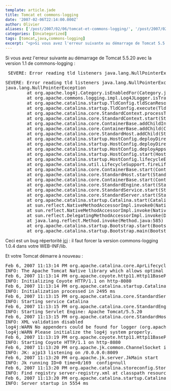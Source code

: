 ```yaml
---
template: article.jade
title: Tomcat et commons-logging
date: '2007-02-06T22:14:00.000Z'
author: Olivier
aliases: ['/post/2007/02/06/tomcat-et-commons-logging/', '/post/2007/02/06/tomcat-et-commons-logging/']
categories: [Uncategorized]
tags: [tomcat,java,commons-logging]
excerpt: "<p>Si vous avez l'erreur suivante au démarrage de Tomcat 5.5.20 avec la version 1.1 de commons-logging :</p> <pre> SEVERE: Error reading tld listeners java.lang.NullPointerException java.lang.NullPointerException </pre>"
---
```


<p>Si vous avez l'erreur suivante au démarrage de Tomcat 5.5.20 avec la version 1.1 de commons-logging :</p> 
<pre class="prettyprint lang-bsh">
 SEVERE: Error reading tld listeners java.lang.NullPointerException java.lang.NullPointerException 
</pre>

<pre class="prettyprint lang-bsh">
SEVERE: Error reading tld listeners java.lang.NullPointerException
java.lang.NullPointerException
        at org.apache.log4j.Category.isEnabledFor(Category.java:746)
        at org.apache.commons.logging.impl.Log4JLogger.isTraceEnabled(Log4JLogger.java:327)
        at org.apache.catalina.startup.TldConfig.tldScanResourcePaths(TldConfig.java:581)
        at org.apache.catalina.startup.TldConfig.execute(TldConfig.java:282)
        at org.apache.catalina.core.StandardContext.processTlds(StandardContext.java:4302)
        at org.apache.catalina.core.StandardContext.start(StandardContext.java:4139)
        at org.apache.catalina.core.ContainerBase.addChildInternal(ContainerBase.java:759)
        at org.apache.catalina.core.ContainerBase.addChild(ContainerBase.java:739)
        at org.apache.catalina.core.StandardHost.addChild(StandardHost.java:524)
        at org.apache.catalina.startup.HostConfig.deployDirectory(HostConfig.java:904)
        at org.apache.catalina.startup.HostConfig.deployDirectories(HostConfig.java:867)
        at org.apache.catalina.startup.HostConfig.deployApps(HostConfig.java:474)
        at org.apache.catalina.startup.HostConfig.start(HostConfig.java:1122)
        at org.apache.catalina.startup.HostConfig.lifecycleEvent(HostConfig.java:310)
        at org.apache.catalina.util.LifecycleSupport.fireLifecycleEvent(LifecycleSupport.java:119)
        at org.apache.catalina.core.ContainerBase.start(ContainerBase.java:1021)
        at org.apache.catalina.core.StandardHost.start(StandardHost.java:718)
        at org.apache.catalina.core.ContainerBase.start(ContainerBase.java:1013)
        at org.apache.catalina.core.StandardEngine.start(StandardEngine.java:442)
        at org.apache.catalina.core.StandardService.start(StandardService.java:450)
        at org.apache.catalina.core.StandardServer.start(StandardServer.java:709)
        at org.apache.catalina.startup.Catalina.start(Catalina.java:551)
        at sun.reflect.NativeMethodAccessorImpl.invoke0(Native Method)
        at sun.reflect.NativeMethodAccessorImpl.invoke(NativeMethodAccessorImpl.java:39)
        at sun.reflect.DelegatingMethodAccessorImpl.invoke(DelegatingMethodAccessorImpl.java:25)
        at java.lang.reflect.Method.invoke(Method.java:585)
        at org.apache.catalina.startup.Bootstrap.start(Bootstrap.java:294)
        at org.apache.catalina.startup.Bootstrap.main(Bootstrap.java:432)
</pre> 
<p>Ceci est un bug répertorité <a href="http://issues.apache.org/bugzilla/show_bug.cgi?id=39090#c5">ici</a> : il faut forcer la version commons-logging 1.0.4 dans votre WEB-INF/lib.</p> <p>Et votre Tomcat démarre à nouveau :</p> 
<pre class="prettyprint lang-bsh">
Feb 6, 2007 11:13:14 PM org.apache.catalina.core.AprLifecycleListener lifecycleEvent
INFO: The Apache Tomcat Native library which allows optimal performance in production environments was not found on the java.library.path: /home/bazoud/java/jdk/jdk1.5.0_10/jre/lib/i386/client:/home/bazoud/java/jdk/jdk1.5.0_10/jre/lib/i386:/home/bazoud/java/jdk/jdk1.5.0_10/jre/../lib/i386:/usr/lib/firefox/
Feb 6, 2007 11:13:14 PM org.apache.coyote.http11.Http11BaseProtocol init
INFO: Initializing Coyote HTTP/1.1 on http-8080
Feb 6, 2007 11:13:14 PM org.apache.catalina.startup.Catalina load
INFO: Initialization processed in 2495 ms
Feb 6, 2007 11:13:15 PM org.apache.catalina.core.StandardService start
INFO: Starting service Catalina
Feb 6, 2007 11:13:15 PM org.apache.catalina.core.StandardEngine start
INFO: Starting Servlet Engine: Apache Tomcat/5.5.20
Feb 6, 2007 11:13:15 PM org.apache.catalina.core.StandardHost start
INFO: XML validation disabled
log4j:WARN No appenders could be found for logger (org.apache.catalina.startup.TldConfig).
log4j:WARN Please initialize the log4j system properly.
Feb 6, 2007 11:13:19 PM org.apache.coyote.http11.Http11BaseProtocol start
INFO: Starting Coyote HTTP/1.1 on http-8080
Feb 6, 2007 11:13:20 PM org.apache.jk.common.ChannelSocket init
INFO: JK: ajp13 listening on /0.0.0.0:8009
Feb 6, 2007 11:13:20 PM org.apache.jk.server.JkMain start
INFO: Jk running ID=0 time=0/169  config=null
Feb 6, 2007 11:13:20 PM org.apache.catalina.storeconfig.StoreLoader load
INFO: Find registry server-registry.xml at classpath resource
Feb 6, 2007 11:13:20 PM org.apache.catalina.startup.Catalina start
INFO: Server startup in 5554 ms
</pre>